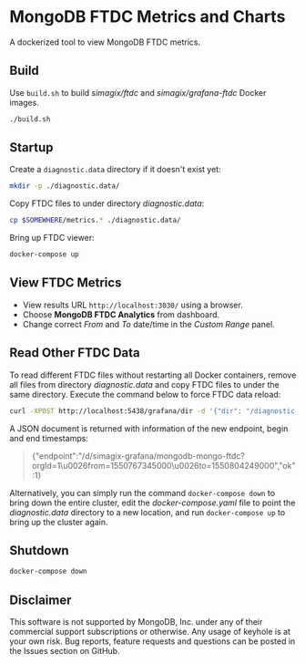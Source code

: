 # MongoDB FTDC Metrics and Charts

A dockerized tool to view MongoDB FTDC metrics.

## Build

Use `build.sh` to build *simagix/ftdc* and *simagix/grafana-ftdc* Docker images.

```bash
./build.sh
```

## Startup

Create a `diagnostic.data` directory if it doesn't exist yet:

```bash
mkdir -p ./diagnostic.data/
```

Copy FTDC files to under directory *diagnostic.data*:

```bash
cp $SOMEWHERE/metrics.* ./diagnostic.data/
```

Bring up FTDC viewer:

```bash
docker-compose up
```

## View FTDC Metrics

- View results URL `http://localhost:3030/` using a browser.
- Choose **MongoDB FTDC Analytics** from dashboard.
- Change correct *From* and *To* date/time in the *Custom Range* panel.

## Read Other FTDC Data

To read different FTDC files without restarting all Docker containers, remove all files from directory *diagnostic.data* and copy FTDC files to under the same directory.  Execute the command below to force FTDC data reload:

```bash
curl -XPOST http://localhost:5438/grafana/dir -d '{"dir": "/diagnostic.data"}'
```

A JSON document is returned with information of the new endpoint, begin and end timestamps:

> {"endpoint":"/d/simagix-grafana/mongodb-mongo-ftdc?orgId=1\u0026from=1550767345000\u0026to=1550804249000","ok":1}

Alternatively, you can simply run the command `docker-compose down` to bring down the entire cluster, edit the *docker-compose.yaml* file to point the *diagnostic.data* directory to a new location, and run `docker-compose up` to bring up the cluster again.

## Shutdown

```bash
docker-compose down
```

## Disclaimer

This software is not supported by MongoDB, Inc. under any of their commercial support subscriptions or otherwise. Any usage of keyhole is at your own risk. Bug reports, feature requests and questions can be posted in the Issues section on GitHub.
